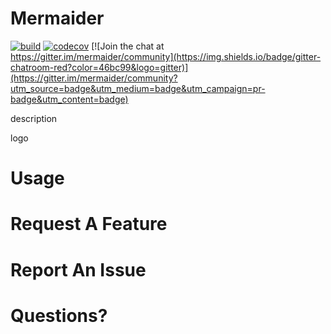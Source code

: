 # Mermaider

[![build](https://circleci.com/gh/tom-a-c/mermaider.svg)](https://circleci.com/gh/circleci/circleci-docs)
[![codecov](https://codecov.io/gh/tom-a-c/mermaider/branch/main/graph/badge.svg)](https://codecov.io/gh/tom-a-c/mermaider)
[![Join the chat at https://gitter.im/mermaider/community](https://img.shields.io/badge/gitter-chatroom-red?color=46bc99&logo=gitter)](https://gitter.im/mermaider/community?utm_source=badge&utm_medium=badge&utm_campaign=pr-badge&utm_content=badge)
 
description
  
logo
  
# Usage
  
# Request A Feature
  
# Report An Issue

# Questions?
